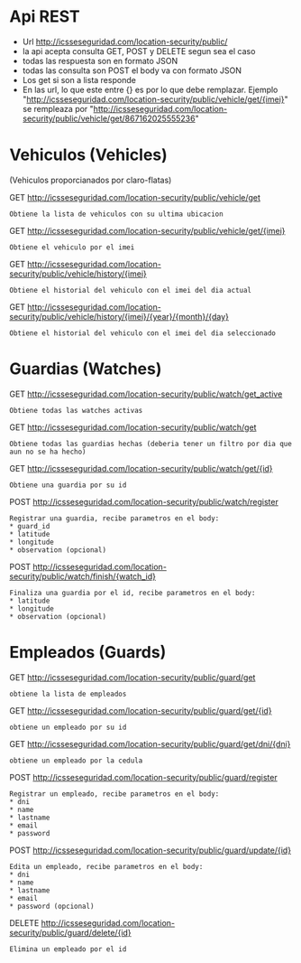# Api REST

* Url http://icsseseguridad.com/location-security/public/
* la api acepta consulta GET, POST y DELETE  segun sea el caso
* todas las respuesta son en formato JSON
* todas las consulta son POST el body va con formato JSON
* Los get si son a lista responde
* En las url, lo que este entre {} es por lo que debe remplazar. Ejemplo 
"http://icsseseguridad.com/location-security/public/vehicle/get/{imei}"
 se rempleaza por 
"http://icsseseguridad.com/location-security/public/vehicle/get/867162025555236"


# Vehiculos (Vehicles)
(Vehiculos proporcianados por claro-flatas)

GET http://icsseseguridad.com/location-security/public/vehicle/get

    Obtiene la lista de vehiculos con su ultima ubicacion

GET http://icsseseguridad.com/location-security/public/vehicle/get/{imei}

    Obtiene el vehiculo por el imei

GET http://icsseseguridad.com/location-security/public/vehicle/history/{imei}

    Obtiene el historial del vehiculo con el imei del dia actual

GET http://icsseseguridad.com/location-security/public/vehicle/history/{imei}/{year}/{month}/{day}

    Obtiene el historial del vehiculo con el imei del dia seleccionado


# Guardias (Watches)

GET http://icsseseguridad.com/location-security/public/watch/get_active

    Obtiene todas las watches activas

GET http://icsseseguridad.com/location-security/public/watch/get

    Obtiene todas las guardias hechas (deberia tener un filtro por dia que aun no se ha hecho)

GET http://icsseseguridad.com/location-security/public/watch/get/{id}

    Obtiene una guardia por su id

POST http://icsseseguridad.com/location-security/public/watch/register

    Registrar una guardia, recibe parametros en el body:
    * guard_id
    * latitude
    * longitude
    * observation (opcional)

POST http://icsseseguridad.com/location-security/public/watch/finish/{watch_id}

    Finaliza una guardia por el id, recibe parametros en el body:
    * latitude
    * longitude
    * observation (opcional)

# Empleados (Guards)

GET http://icsseseguridad.com/location-security/public/guard/get

    obtiene la lista de empleados

GET http://icsseseguridad.com/location-security/public/guard/get/{id}

    obtiene un empleado por su id
    
GET http://icsseseguridad.com/location-security/public/guard/get/dni/{dni}

    obtiene un empleado por la cedula
    
POST http://icsseseguridad.com/location-security/public/guard/register 

    Registrar un empleado, recibe parametros en el body:
    * dni
    * name
    * lastname
    * email
    * password
    
POST http://icsseseguridad.com/location-security/public/guard/update/{id} 

    Edita un empleado, recibe parametros en el body:
    * dni
    * name
    * lastname
    * email
    * password (opcional)

DELETE http://icsseseguridad.com/location-security/public/guard/delete/{id}

    Elimina un empleado por el id
    
